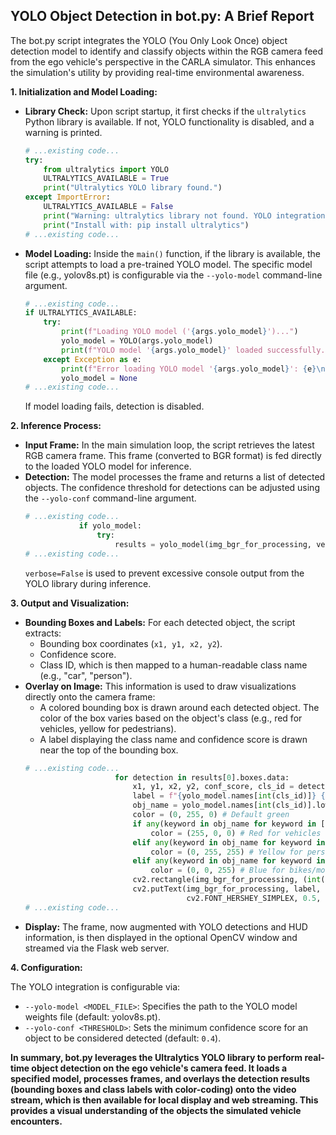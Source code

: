 ## YOLO Object Detection in bot.py: A Brief Report

The bot.py script integrates the YOLO (You Only Look Once) object detection model to identify and classify objects within the RGB camera feed from the ego vehicle's perspective in the CARLA simulator. This enhances the simulation's utility by providing real-time environmental awareness.

**1. Initialization and Model Loading:**

*   **Library Check:** Upon script startup, it first checks if the `ultralytics` Python library is available. If not, YOLO functionality is disabled, and a warning is printed.
    ```python
    # ...existing code...
    try:
        from ultralytics import YOLO
        ULTRALYTICS_AVAILABLE = True
        print("Ultralytics YOLO library found.")
    except ImportError:
        ULTRALYTICS_AVAILABLE = False
        print("Warning: ultralytics library not found. YOLO integration will be disabled.")
        print("Install with: pip install ultralytics")
    # ...existing code...
    ```
*   **Model Loading:** Inside the `main()` function, if the library is available, the script attempts to load a pre-trained YOLO model. The specific model file (e.g., yolov8s.pt) is configurable via the `--yolo-model` command-line argument.
    ```python
    # ...existing code...
    if ULTRALYTICS_AVAILABLE:
        try:
            print(f"Loading YOLO model ('{args.yolo_model}')...")
            yolo_model = YOLO(args.yolo_model)
            print(f"YOLO model '{args.yolo_model}' loaded successfully.")
        except Exception as e:
            print(f"Error loading YOLO model '{args.yolo_model}': {e}\nYOLO detection will be disabled.")
            yolo_model = None
    # ...existing code...
    ```
    If model loading fails, detection is disabled.

**2. Inference Process:**

*   **Input Frame:** In the main simulation loop, the script retrieves the latest RGB camera frame. This frame (converted to BGR format) is fed directly to the loaded YOLO model for inference.
*   **Detection:** The model processes the frame and returns a list of detected objects. The confidence threshold for detections can be adjusted using the `--yolo-conf` command-line argument.
    ```python
    # ...existing code...
                if yolo_model:
                    try:
                        results = yolo_model(img_bgr_for_processing, verbose=False, conf=args.yolo_conf)
    # ...existing code...
    ```
    `verbose=False` is used to prevent excessive console output from the YOLO library during inference.

**3. Output and Visualization:**

*   **Bounding Boxes and Labels:** For each detected object, the script extracts:
    *   Bounding box coordinates (`x1, y1, x2, y2`).
    *   Confidence score.
    *   Class ID, which is then mapped to a human-readable class name (e.g., "car", "person").
*   **Overlay on Image:** This information is used to draw visualizations directly onto the camera frame:
    *   A colored bounding box is drawn around each detected object. The color of the box varies based on the object's class (e.g., red for vehicles, yellow for pedestrians).
    *   A label displaying the class name and confidence score is drawn near the top of the bounding box.
    ```python
    # ...existing code...
                        for detection in results[0].boxes.data:
                            x1, y1, x2, y2, conf_score, cls_id = detection.cpu().numpy()
                            label = f"{yolo_model.names[int(cls_id)]} {conf_score:.2f}"
                            obj_name = yolo_model.names[int(cls_id)].lower()
                            color = (0, 255, 0) # Default green
                            if any(keyword in obj_name for keyword in ['car', 'vehicle', 'truck', 'bus']):
                                color = (255, 0, 0) # Red for vehicles
                            elif any(keyword in obj_name for keyword in ['person', 'pedestrian']):
                                color = (0, 255, 255) # Yellow for persons
                            elif any(keyword in obj_name for keyword in ['bicycle', 'motorcycle']):
                                color = (0, 0, 255) # Blue for bikes/motorcycles
                            cv2.rectangle(img_bgr_for_processing, (int(x1), int(y1)), (int(x2), int(y2)), color, 2)
                            cv2.putText(img_bgr_for_processing, label, (int(x1), int(y1) - 10),
                                        cv2.FONT_HERSHEY_SIMPLEX, 0.5, color, 2)
    # ...existing code...
    ```
*   **Display:** The frame, now augmented with YOLO detections and HUD information, is then displayed in the optional OpenCV window and streamed via the Flask web server.

**4. Configuration:**

The YOLO integration is configurable via:
*   `--yolo-model <MODEL_FILE>`: Specifies the path to the YOLO model weights file (default: yolov8s.pt).
*   `--yolo-conf <THRESHOLD>`: Sets the minimum confidence score for an object to be considered detected (default: `0.4`).

**In summary, bot.py leverages the Ultralytics YOLO library to perform real-time object detection on the ego vehicle's camera feed. It loads a specified model, processes frames, and overlays the detection results (bounding boxes and class labels with color-coding) onto the video stream, which is then available for local display and web streaming. This provides a visual understanding of the objects the simulated vehicle encounters.**
